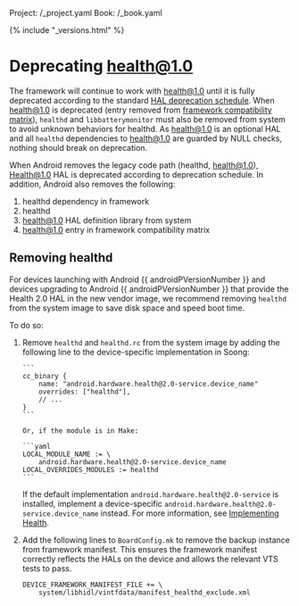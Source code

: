 Project: /_project.yaml
Book: /_book.yaml

{% include "_versions.html" %}

<!--
    Copyright 2018 The Android Open Source Project
    Licensed under the Apache License, Version 2.0 (the "License");
    you may not use this file except in compliance with the License.
    You may obtain a copy of the License at
    http://www.apache.org/licenses/LICENSE-2.0
    Unless required by applicable law or agreed to in writing, software
    distributed under the License is distributed on an "AS IS" BASIS,
    WITHOUT WARRANTIES OR CONDITIONS OF ANY KIND, either express or implied.
    See the License for the specific language governing permissions and
    limitations under the License.
-->

# Deprecating health@1.0

The framework will continue to work with health@1.0 until it is fully deprecated
according to the standard
[HAL deprecation schedule](/devices/architecture/vintf/fcm#hal-version-deprecation).
When health@1.0 is deprecated (entry removed from
[framework compatibility matrix](/devices/architecture/vintf/comp-matrices)),
`healthd` and `libbatterymonitor` must also be removed from system to avoid
unknown behaviors for healthd. As health@1.0 is an optional HAL and all
`healthd` dependencies to health@1.0 are guarded by NULL checks, nothing should
break on deprecation.

When Android removes the legacy code path (healthd, health@1.0), Health@1.0 HAL
is deprecated according to deprecation schedule. In addition, Android also
removes the following:

1.  healthd dependency in framework
1.  healthd
1.  health@1.0 HAL definition library from system
1.  health@1.0 entry in framework compatibility matrix

## Removing healthd

For devices launching with Android {{ androidPVersionNumber }} and devices
upgrading to Android {{ androidPVersionNumber }} that provide the Health 2.0 HAL
in the new vendor image, we recommend removing `healthd` from the system image
to save disk space and speed boot time.

To do so:

1.  Remove `healthd` and `healthd.rc` from the system image by adding the
    following line to the device-specific implementation in Soong:

        ```
        cc_binary {
            name: "android.hardware.health@2.0-service.device_name"
            overrides: ["healthd"],
            // ...
        }
        ```

        Or, if the module is in Make:

        ```yaml
        LOCAL_MODULE_NAME := \
            android.hardware.health@2.0-service.device_name
        LOCAL_OVERRIDES_MODULES := healthd
        ```

    If the default implementation `android.hardware.health@2.0-service` is
    installed, implement a device-specific
    `android.hardware.health@2.0-service.device_name` instead. For more
    information, see [Implementing Health](/devices/tech/health/implementation).

1.  Add the following lines to `BoardConfig.mk` to remove the backup instance
    from framework manifest. This ensures the framework manifest correctly
    reflects the HALs on the device and allows the relevant VTS tests to pass.

    ```make
    DEVICE_FRAMEWORK_MANIFEST_FILE += \
        system/libhidl/vintfdata/manifest_healthd_exclude.xml
    ```
